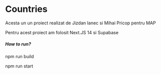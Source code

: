 <h1>Countries</h1>

<p>Acesta un un proiect realizat de Jizdan Ianec si Mihai Pricop pentru MAP</p>
<p>Pentru acest proiect am folosit Next.JS 14 si Supabase</p>

<h5>How to run?</h5>
<p>npm run build</p>
<p>npm run start</p>